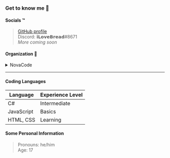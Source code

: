 ### Get to know me :thinking:

#### Socials :tm:
> [GitHub profile](https://github.com/iLoveBread-NovaCode "iLoveBread-NovaCode GitHub profile")<br>
> Discord: 𝗶𝗟𝗼𝘃𝗲𝗕𝗿𝗲𝗮𝗱#8671<br>
> *More coming soon*

#### Organization :office:
<details><summary>NovaCode</summary>

> [Page](https://github.com/NovaCode-Projects "NovaCode GitHub")<br>
> [Organization Members](https://github.com/orgs/NovaCode-Projects/people "NovaCode Members")

</details>

***

#### Coding Languages
| Language | Experience Level |
| -------- | ---------------- |
| C#       | Intermediate     |
| JavaScript | Basics         |
| HTML, CSS | Learning        |

#### Some Personal Information
> Pronouns: he/him<br>
> Age: 17

